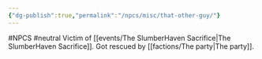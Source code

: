 ```yaml
---
{"dg-publish":true,"permalink":"/npcs/misc/that-other-guy/"}
---
```


#NPCS #neutral
Victim of [[events/The SlumberHaven Sacrifice\|The SlumberHaven Sacrifice]]. Got rescued by [[factions/The party\|The party]].
